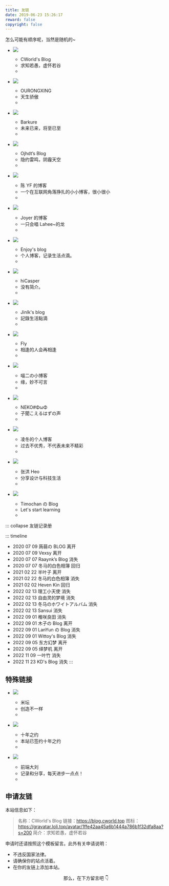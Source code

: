 ```yaml
---
title: 友链
date: 2019-06-23 15:26:17
reward: false
copyright: false
---
```


怎么可能有顺序呢，当然是随机的~

<link href="/static/css/link.min.css" rel="stylesheet">

<div class="f">

- ![](https://gravatar.loli.top/avatar/1ffe42aa45a6b1444a786b1f32dfa8aa)

  - CWorld's Blog
  - 求知若愚，虚怀若谷
  - [](https://blog.cworld.top)

- ![](https://gravatar.loli.top/avatar/27bfab48edf72b1cda99f9bcbe286a78)

  - OURONGXING
  - 天生骄傲
  - [](https://orxing.top)

- ![](https://s2.ax1x.com/2019/07/22/ePRmnO.png)

  - Barkure
  - 未来已来，将至已至
  - [](https://guguga.cn)

- ![](https://blog.ojhdt.com/images/avatar.png)

  - Ojhdt’s Blog
  - 隐约雷鸣，阴霾天空
  - [](https://blog.ojhdt.com)

- ![](https://npm.elemecdn.com/chenyfan-oss@3)

  - 陈 YF 的博客
  - 一个在互联网角落挣扎的小小博客，很小很小
  - [](https://blog.cyfan.top)

- ![](https://avatar.75cdn.workers.dev/?url=https%3A%2F%2Fseccdn.libravatar.org%2Favatar%2F08fcf342df77ad03fcad18399a2fcb74)

  - Joyer 的博客
  - 一只会唱 Lahee~的龙
  - [](https://blog.joyer.top)

- ![](https://mcenjoy.cn/avatar)

  - Enjoy's blog
  - 个人博客，记录生活点滴。
  - [](https://mcenjoy.cn)

- ![](https://gravatar.loli.top/avatar/b9fa18886cd3acb13fcd8ebfb6140c44?s=200)

  - hiCasper
  - 没有简介。
  - [](http://hicasper.com)

- ![](https://avatars.githubusercontent.com/u/45725145?v=4)

  - Jinlk's blog
  - 記錄生活點滴
  - [](https://jinlk.site)

- ![](https://img1.baidu.com/it/u=1214290448,1946399589&fm=253&fmt=auto)

  - Fly
  - 相逢的人会再相逢
  - [](http://flyme.cf)

- ![](https://www.miaoer.xyz/weblogo.jpg)

  - 喵二の小博客
  - 缘，妙不可言
  - [](https://www.miaoer.xyz)

- ![](http://q1.qlogo.cn/g?b=qq&nk=1253496010@qq.com&s=640)

  - NEKO#ΦωΦ
  - 子聞こえるはずの声
  - [](https://blog.jamsg.cn)

- ![](https://blog.lyr-2000.xyz/avatar.png)

  - 凌冬的个人博客
  - 过去不优秀，不代表未来不精彩
  - [](https://blog.lyr-2000.xyz)

- ![](https://img.zhheo.com/i/2022/08/19/62ff32fa28da1.png)

  - 张洪 Heo
  - 分享设计与科技生活
  - [](https://blog.zhheo.com)

- ![](https://api.timochan.cn/apc/objects/icon/svhozp8tzm9vv9tu1v.png)
  - Timochan の Blog
  - Let's start learning
  - [](https://www.timochan.cn/)

</div>

::: collapse 友链记录册

::: timeline

- 2020 07 09 蒟蒻の BLOG 离开
- 2020 07 09 Vexsy 离开
- 2020 07 07 Raaynk’s Blog 消失
- 2020 07 07 冬马的白色相簿 回归
- 2021 02 22 半叶子 离开
- 2021 02 22 冬马的白色相簿 消失
- 2021 02 02 Heven Kin 回归
- 2022 02 13 理工小天使 消失
- 2022 02 13 自由灵的梦境 消失
- 2022 02 13 冬马のホワイトアルバム 消失
- 2022 02 13 Sansui 消失
- 2022 09 01 椎咲良田 消失
- 2022 09 01 木子の Blog 离开
- 2022 09 01 LanYun の Blog 消失
- 2022 09 01 Wittoy's Blog 消失
- 2022 09 05 东方幻梦 离开
- 2022 09 05 绎梦机 离开
- 2022 11 09 一叶竹 消失
- 2022 11 23 KD's Blog 消失
  :::

## 特殊链接

<div class="f">

- ![](https://static.cloudflare.ltd/Bandbbs_CDN/PWA/pwa_icon_192.png)

  - 米坛
  - 创造不一样
  - [](https://www.bandbbs.cn)

- ![](https://avatars.githubusercontent.com/u/39395618?s=200&v=4)

  - 十年之约
  - 本站已签约十年之约
  - [](https://www.foreverblog.cn)

- ![](https://lzwdot.com/img/favicon.ico)
  - 前端大刘
  - 记录和分享，每天进步一点点！
  - [](https://lzwdot.com/)

</div>

## 申请友链

本站信息如下：

> 名称：CWorld's Blog
> 链接：https://blog.cworld.top
> 图标：https://gravatar.loli.top/avatar/1ffe42aa45a6b1444a786b1f32dfa8aa?s=200
> 简介：求知若愚，虚怀若谷

申请时还请按照这个模板留言。此外有关申请说明：

- 不违反国家法律。
- 请确保你的站点活着。
- 在你的友链上添加本站。

<p align="center" style="color:var(--inside-accent-color)">那么，在下方留言吧 👇</p>
